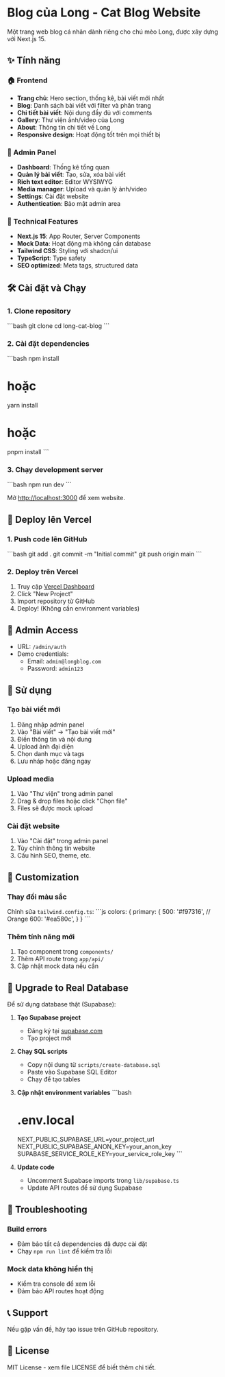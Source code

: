 # Blog của Long - Cat Blog Website

Một trang web blog cá nhân dành riêng cho chú mèo Long, được xây dựng với Next.js 15.

## ✨ Tính năng

### 🏠 Frontend
- **Trang chủ**: Hero section, thống kê, bài viết mới nhất
- **Blog**: Danh sách bài viết với filter và phân trang
- **Chi tiết bài viết**: Nội dung đầy đủ với comments
- **Gallery**: Thư viện ảnh/video của Long
- **About**: Thông tin chi tiết về Long
- **Responsive design**: Hoạt động tốt trên mọi thiết bị

### 🔧 Admin Panel
- **Dashboard**: Thống kê tổng quan
- **Quản lý bài viết**: Tạo, sửa, xóa bài viết
- **Rich text editor**: Editor WYSIWYG
- **Media manager**: Upload và quản lý ảnh/video
- **Settings**: Cài đặt website
- **Authentication**: Bảo mật admin area

### 🚀 Technical Features
- **Next.js 15**: App Router, Server Components
- **Mock Data**: Hoạt động mà không cần database
- **Tailwind CSS**: Styling với shadcn/ui
- **TypeScript**: Type safety
- **SEO optimized**: Meta tags, structured data

## 🛠️ Cài đặt và Chạy

### 1. Clone repository
\`\`\`bash
git clone <repository-url>
cd long-cat-blog
\`\`\`

### 2. Cài đặt dependencies
\`\`\`bash
npm install
# hoặc
yarn install
# hoặc
pnpm install
\`\`\`

### 3. Chạy development server
\`\`\`bash
npm run dev
\`\`\`

Mở [http://localhost:3000](http://localhost:3000) để xem website.

## 🚀 Deploy lên Vercel

### 1. Push code lên GitHub
\`\`\`bash
git add .
git commit -m "Initial commit"
git push origin main
\`\`\`

### 2. Deploy trên Vercel
1. Truy cập [Vercel Dashboard](https://vercel.com/dashboard)
2. Click "New Project"
3. Import repository từ GitHub
4. Deploy! (Không cần environment variables)

## 🔐 Admin Access

- URL: `/admin/auth`
- Demo credentials:
  - Email: `admin@longblog.com`
  - Password: `admin123`

## 📝 Sử dụng

### Tạo bài viết mới
1. Đăng nhập admin panel
2. Vào "Bài viết" → "Tạo bài viết mới"
3. Điền thông tin và nội dung
4. Upload ảnh đại diện
5. Chọn danh mục và tags
6. Lưu nháp hoặc đăng ngay

### Upload media
1. Vào "Thư viện" trong admin panel
2. Drag & drop files hoặc click "Chọn file"
3. Files sẽ được mock upload

### Cài đặt website
1. Vào "Cài đặt" trong admin panel
2. Tùy chỉnh thông tin website
3. Cấu hình SEO, theme, etc.

## 🎨 Customization

### Thay đổi màu sắc
Chỉnh sửa `tailwind.config.ts`:
\`\`\`js
colors: {
  primary: {
    500: '#f97316', // Orange
    600: '#ea580c',
  }
}
\`\`\`

### Thêm tính năng mới
1. Tạo component trong `components/`
2. Thêm API route trong `app/api/`
3. Cập nhật mock data nếu cần

## 🔄 Upgrade to Real Database

Để sử dụng database thật (Supabase):

1. **Tạo Supabase project**
   - Đăng ký tại [supabase.com](https://supabase.com)
   - Tạo project mới

2. **Chạy SQL scripts**
   - Copy nội dung từ `scripts/create-database.sql`
   - Paste vào Supabase SQL Editor
   - Chạy để tạo tables

3. **Cập nhật environment variables**
   \`\`\`bash
   # .env.local
   NEXT_PUBLIC_SUPABASE_URL=your_project_url
   NEXT_PUBLIC_SUPABASE_ANON_KEY=your_anon_key
   SUPABASE_SERVICE_ROLE_KEY=your_service_role_key
   \`\`\`

4. **Update code**
   - Uncomment Supabase imports trong `lib/supabase.ts`
   - Update API routes để sử dụng Supabase

## 🐛 Troubleshooting

### Build errors
- Đảm bảo tất cả dependencies đã được cài đặt
- Chạy `npm run lint` để kiểm tra lỗi

### Mock data không hiển thị
- Kiểm tra console để xem lỗi
- Đảm bảo API routes hoạt động

## 📞 Support

Nếu gặp vấn đề, hãy tạo issue trên GitHub repository.

## 📄 License

MIT License - xem file LICENSE để biết thêm chi tiết.
